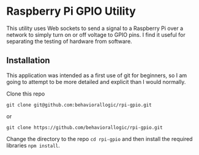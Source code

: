 Raspberry Pi GPIO Utility
=========================

This utility uses Web sockets to send a signal to a Raspberry Pi over a network to simply turn on or off voltage to GPIO pins. I find it useful for separating the testing of hardware from software.

## Installation

This application was intended as a first use of git for beginners, so I am going to attempt to be more detailed and explicit than I would normally.

Clone this repo

    git clone git@github.com:behaviorallogic/rpi-gpio.git

or

    git clone https://github.com/behaviorallogic/rpi-gpio.git

Change the directory to the repo `cd rpi-gpio` and then install the required libraries `npm install`.